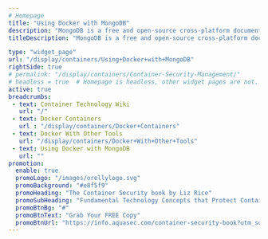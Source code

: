 ```yaml
---
# Homepage
title: "Using Docker with MongoDB"
description: "MongoDB is a free and open-source cross-platform document-oriented database program. This page gathers resources about the challenges in running and orchestrating MongoDB in Docker containers,  running MongoDB as a replica set in Docker and more."
titleDescription: "MongoDB is a free and open-source cross-platform document-oriented database program. This page gathers resources about the challenges in running and orchestrating MongoDB in <a href='/display/containers/Docker+Containers'>Docker containers</a>,  running MongoDB as a replica set in Docker and more." 

type: "widget_page"
url: "/display/containers/Using+Docker+with+MongoDB" 
rightSide: true 
# permalink: "/display/containers/Container-Security-Management/"
# headless = true  # Homepage is headless, other widget pages are not.
active: true
breadcrumbs:
 - text: Container Technology Wiki
   url: "/"
 - text: Docker Containers
   url : "/display/containers/Docker+Containers"
 - text: Docker With Other Tools
   url: "/display/containers/Docker+With+Other+Tools"
 - text: Using Docker with MongoDB
   url: ""
promotion:
  enable: true
  promoLogo: "/images/orellylogo.svg"
  promoBackground: "#e8f5f9"
  promoHeading: "The Container Security book by Liz Rice"
  promoSubHeading: "Fundamental Technology Concepts that Protect Containerized Applications"
  promoBtnBg: "#"
  promoBtnText: "Grab Your FREE Copy"
  promoBtnUrl: "https://info.aquasec.com/container-security-book?utm_source=wiki"
---
```

